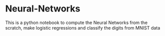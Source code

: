 # Neural-Networks
This is a python notebook to compute the Neural Networks from the scratch, make logistic regressions and classify the digits from MNIST data
